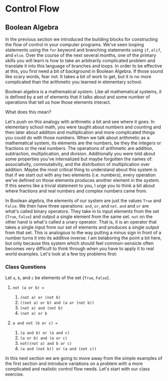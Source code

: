 # Control Flow

## Boolean Algebra

In the previous section we introduced the building blocks for constructing the flow of control in 
your computer programs.  We've seen looping statements using the `for` keyword and branching statements
using `if`, `elif`, and `else`.  Over the course of the next several months, one of the primary skills you 
will learn is how to take an arbitrarily complicated problem and translate it into this language of branches
and loops.  In order to be effective at this, you first need a bit of background in Boolean Algebra.  If those
sound like scary words, fear not.  It takes a bit of work to get, but it is no more complicated than the 
arithmetic you learned in elementary school.

Boolean algebra is a mathematical system.  Like all mathematical systems, it is defined by a set of 
elements that it talks about and some number of operations that tell us how those elements interact.

What does this mean?

Let's push on this analogy with arithmetic a bit and see where it goes.  In elementary school math,
you were taught about numbers and counting and then later about addition and multiplication and more complicated
things you could do with those numbers.  When we talk about arithmetic as a mathematical system, its elements
are the numbers, be they the integers or fractions or the real numbers.  The operations of arithmetic 
are addition, subtraction, multiplication, and division.  Additionally you were told about some properties 
you've internalized but maybe forgotten the names of: associativity, commutativity, and the distribution of 
multiplication over addition.  Maybe the most critical thing to understand about this system is that if we
start out with any two elements (i.e. numbers), every operation we've defined on those elements produces
another element in the system.  If this seems like a trivial statement to you, I urge you to think a bit 
about where fractions and real numbers and complex numbers came from.

In Boolean algebra, the elements of our system are just the values `True` and `False`.  We then have three 
operations: `and`, `or`, and `not`.  `and` and `or` are what's called binary operators.  They take in 
to input elements from the set {`True`, `False`} and output a single element from the same set.  `not` 
on the other hand is what's called a unary operator.  That is, it is an operator that takes a single
input from our set of elements and produces a single output from that set.  This is analogous to the way
putting a minus sign in front of a number turns it into its additive inverse.  I am belaboring the point a
bit here, but only because this system which should feel common-sensicle often becomes very difficult 
to think through when you have to apply it to real world examples.  Let's look at a few toy problems first:

### Class Questions

Let `a`, `b`, and `c` be elements of the set {`True`, `False`}.

1. `not (a or b) =` 
    1. `(not a) or (not b)`
    2. `((not a) or b) and (a or (not b))`
    3. `(not a) and (not b)`
    4. `(not a) or b`
    
    
2. `a and not (b or c) =`
    1. `(a and b) or (a and c)`
    2. `(a or b) and (a or c)`
    3. `not((not a) and b or c)`
    4. `(a and (not b)) or (a and (not c))`

In this next section we are going to move away from the simple examples 
of the first section and introduce variations on a problem with a more complicated and realistic control
flow needs. Let's start with our class exercise.

